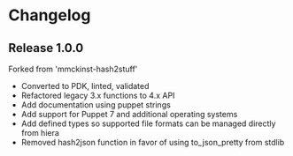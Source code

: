 # Changelog

## Release 1.0.0

Forked from 'mmckinst-hash2stuff'
- Converted to PDK, linted, validated
- Refactored legacy 3.x functions to 4.x API
- Add documentation using puppet strings
- Add support for Puppet 7 and additional operating systems
- Add defined types so supported file formats can be managed directly from hiera
- Removed hash2json function in favor of using to_json_pretty from stdlib


